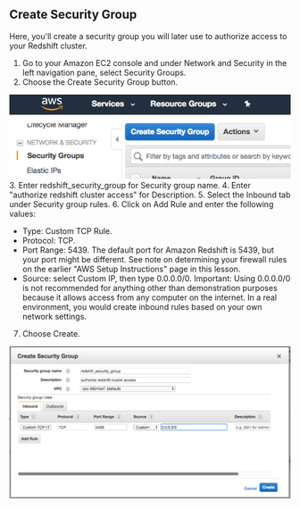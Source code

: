 ## Create Security Group
Here, you'll create a security group you will later use to authorize access to your Redshift cluster.

1. Go to your Amazon EC2 console and under Network and Security in the left navigation pane, select Security Groups.
2. Choose the Create Security Group button.
<div>
<img src="img/security_group1.png">
</div>
3. Enter redshift_security_group for Security group name.
4. Enter "authorize redshift cluster access" for Description.
5. Select the Inbound tab under Security group rules.
6. Click on Add Rule and enter the following values:

* Type: Custom TCP Rule.
* Protocol: TCP.
* Port Range: 5439. The default port for Amazon Redshift is 5439, but your port might be different. See note on determining your firewall rules on the earlier "AWS Setup Instructions" page in this lesson.
* Source: select Custom IP, then type 0.0.0.0/0.
Important: Using 0.0.0.0/0 is not recommended for anything other than demonstration purposes because it allows access from any computer on the internet. In a real environment, you would create inbound rules based on your own network settings.

7. Choose Create.
<div>
<img src="img/security_group2.png">
</div>

